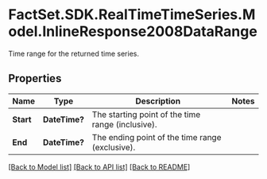 # FactSet.SDK.RealTimeTimeSeries.Model.InlineResponse2008DataRange
Time range for the returned time series.

## Properties

Name | Type | Description | Notes
------------ | ------------- | ------------- | -------------
**Start** | **DateTime?** | The starting point of the time range (inclusive). | 
**End** | **DateTime?** | The ending point of the time range (exclusive). | 

[[Back to Model list]](../README.md#documentation-for-models) [[Back to API list]](../README.md#documentation-for-api-endpoints) [[Back to README]](../README.md)

